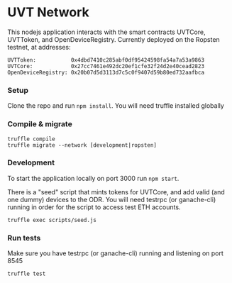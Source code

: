 # UVT Network
This nodejs application interacts with the smart contracts UVTCore, UVTToken,
and OpenDeviceRegistry. Currently deployed on the Ropsten testnet, at addresses:
```
UVTToken:           0x4dbd7410c285abf0df95424598fa54a7a53a9863
UVTCore:            0x27cc7461e492dc20ef1cfe32f24d2e40cead2823
OpenDeviceRegistry: 0x20b07d5d3113d7c5c0f9407d59b80ed732aafbca
```

### Setup
Clone the repo and run `npm install`. You will need truffle installed globally

### Compile & migrate
```
truffle compile
truffle migrate --network [development|ropsten]
```

### Development
To start the application locally on port 3000 run `npm start`.

There is a "seed" script that mints tokens for UVTCore, and add valid (and one dummy)
devices to the ODR. You will need testrpc (or ganache-cli) running
in order for the script to access test ETH accounts.
```
truffle exec scripts/seed.js
```

### Run tests
Make sure you have testrpc (or ganache-cli) running and listening on port 8545
```
truffle test
```
